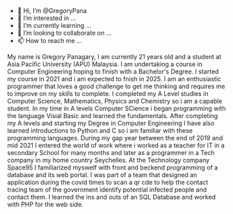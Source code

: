 - 👋 Hi, I’m @GregoryPana
- 👀 I’m interested in ...
- 🌱 I’m currently learning ...
- 💞️ I’m looking to collaborate on ...
- 📫 How to reach me ...

<!---
GregoryPana/GregoryPana is a ✨ special ✨ repository because its `README.md` (this file) appears on your GitHub profile.
You can click the Preview link to take a look at your changes.
--->

My name is Gregory Panagary, I am currently 21 years old and a student at Asia Pacific University (APU) Malaysia. I am undertaking a course in Computer Engineering hoping to finish with a Bachelor's Degree.
I started my course in 2021 and i am expected to fnish in 2025. I am an enthusiastic programmer that loves a good challenge to get me thinking and requires me to improve on my skills to complete.
I completed my A Level studies in Computer Science, Mathematics, Physics and Chemistry so i am a capable student. In my time in A levels Computer SCience i began programming with the language Visial Basic and learned the fundamentals. After completing my A levels and starting my Degree in Computer Engineering I have also learned introductions to Python and C so i am familiar with these programming languages. During my gap year between the end of 2019 and mid 2021 I entered the world of work where i worked as a teacher for IT in a secondary School for many months and later as a programmer in a Tech company in my home country Seychelles.
At the Technology company Space95 I familiarized myswelf with front and beckend programming of a database and its web portal. I was part of a team that designed an application during the covid times to scan a qr cde to help the contact tracing team of the government identify potential infected people and contact them. I learned the ins and outs of an SQL Database and worked with PHP for the web side.
